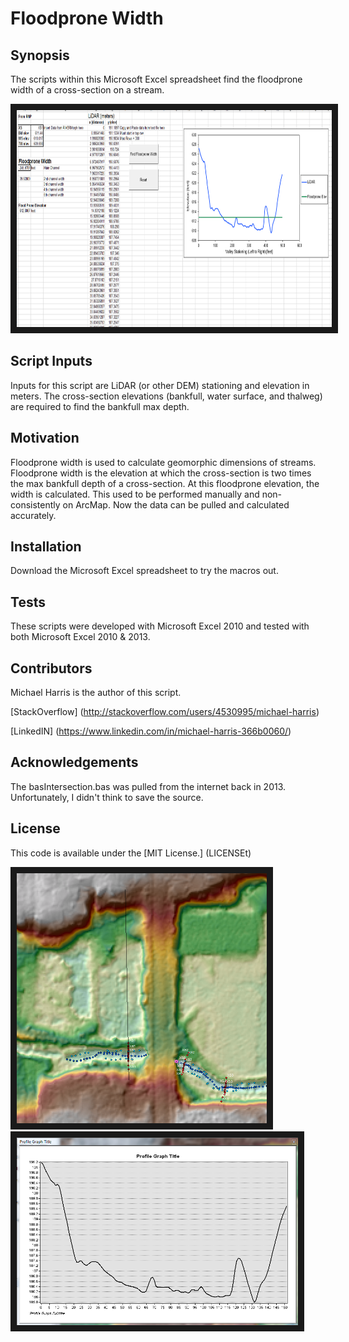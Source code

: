 # Floodprone Width
## Synopsis

The scripts within this Microsoft Excel spreadsheet find the floodprone width of a cross-section on a stream.

<img src="Floodprone.PNG" width="797" height="347" border="10" />

## Script Inputs

Inputs for this script are LiDAR (or other DEM) stationing and elevation in meters.  The cross-section elevations (bankfull, water surface, and thalweg) are required to find the bankfull max depth.

## Motivation

Floodprone width is used to calculate geomorphic dimensions of streams.  Floodprone width is the elevation at which the cross-section is two times the max bankfull depth of a cross-section.  At this floodprone elevation, the width is calculated.  This used to be performed manually and non-consistently on ArcMap.  Now the data can be pulled and calculated accurately.

## Installation

Download the Microsoft Excel spreadsheet to try the macros out.

## Tests

These scripts were developed with Microsoft Excel 2010 and tested with both Microsoft Excel 2010 & 2013.

## Contributors

Michael Harris is the author of this script.

[StackOverflow] (http://stackoverflow.com/users/4530995/michael-harris)

[LinkedIN] (https://www.linkedin.com/in/michael-harris-366b0060/)

## Acknowledgements

The basIntersection.bas was pulled from the internet back in 2013.  Unfortunately, I didn't think to save the source.

## License

This code is available under the [MIT License.] (LICENSEt)

<img src="LiDAR.PNG" width="400" height="400" border="10" />
<img src="LiDARprofile.PNG" width="450" height="300" border="10" />
